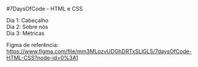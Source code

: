 #7DaysOfCode - HTML e CSS

Dia 1: Cabeçalho<br>
Dia 2: Sobre nós<br>
Dia 3: Métricas<br>

Figma de referência:
https://www.figma.com/file/mm3MLozvUDGhDRTxSLlGL5/7daysOfCode-HTML-CSS?node-id=0%3A1